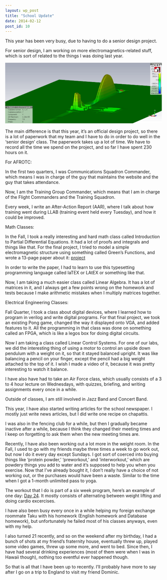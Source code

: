 ```yaml
---
layout: wp_post
title: "School Update"
date: 2014-02-12
post_id: 10
---
```

This year has been very busy, due to having to do a senior design project.

For senior design, I am working on more electromagnetics-related stuff, which is sort of related to the things I was doing last year.

![ebg structure](/media/ebg-animation.gif)

The main difference is that this year, it’s an official design project, so there is a lot of paperwork that my team and I have to do in order to do well in the ‘senior design’ class. The paperwork takes up a lot of time. We have to record all the time we spend on the project, and so far I have spent 230 hours on it.

For AFROTC:

In the first two quarters, I was Communications Squadron Commander, which means I was in charge of the guy that maintains the website and the guy that takes attendance.

Now, I am the Training Group Commander, which means that I am in charge of the Flight Commanders and the Training Squadron.

Every week, I write an After-Action Report (AAR), where I talk about how training went during LLAB (training event held every Tuesday), and how it could be improved.

Math Classes:

In the Fall, I took a really interesting and hard math class called Introduction to Partial Differential Equations. It had a lot of proofs and integrals and things like that. For the final project, I tried to model a simple electromagnetic structure using something called Green’s Functions, and wrote a 13-page paper about it: [project](/media/greens-functions-project.pdf)

In order to write the paper, I had to learn to use this typesetting programming language called laTEX or LAtEX or something like that.

Now, I am taking a much easier class called Linear Algebra. It has a lot of matrices in it, and I always get a few points wrong on the homework and tests because I make arithmetic mistakes when I multiply matrices together.

Electrical Engineering Classes:

Fall Quarter, I took a class about digital devices, where I learned how to program in verilog and write digital programs. For that final project, we took an existing Pong game, changed the way it displayed onto VGA, and added features to it. All the programming in that class was done on something called an FPGA, which is like a legos box for doing digital circuits.

Now I am taking a class called Linear Control Systems. For one of our labs, we did the interesting thing of using a motor to control an upside down pendulum with a weight on it, so that it stayed balanced upright. It was like balancing a pencil on your finger, except the pencil had a big weight attached to the top of it. I wish I made a video of it, because it was pretty interesting to watch it balance.

I have also have had to take an Air Force class, which usually consists of a 3 to 4 hour lecture on Wednesdays, with quizzes, briefing, and writing assignments every once in a while.

Outside of classes, I am still involved in Jazz Band and Concert Band.

This year, I have also started writing articles for the school newspaper. I mostly just write news articles, but I did write one recipe on chapattis.

I was also in the fencing club for a while, but then I gradually became inactive after a while, because I think they changed their meeting times and I keep on forgetting to ask them when the new meeting times are.

Recently, I have also been working out a lot more in the weight room. In the Fall, I used to go with my friends maybe three times a week to go work out, but now I do it every day except Sundays. I got sort of coerced into buying things like ‘protein powder,’ ‘preworkout,’ and ‘interworkout,’ which are powdery things you add to water and it’s supposed to help you when you exercise.  Now that I’ve already bought it, I don’t really have a choice of not working out, or the purchases would have been a waste.  Similar to the time when I got a 1-month unlimited pass to yoga.

The workout that I do is part of a six week program, here’s an example of one day: [Day 24](/media/workout-day-24.pdf). It mostly consists of alternating between weight lifting and doing cardio excercises.

I have also been busy every once in a while helping my foreign exchange roommate Taku with his homework (English homework and Database homework), but unfortunately he failed most of his classes anyways, even with my help.

I also turned 21 recently, and so on the weekend after my birthday, I had a bunch of shots at my friend’s fraternity house, eventually threw up, played some video games, threw up some more, and went to bed. Since then, I have had several drinking experiences (most of them were when I was in Hawaii though), nothing too eventful ever happened though.

So that is all that I have been up to recently. I’ll probably have more to say after I go on a trip to England to visit my friend Dominic.

